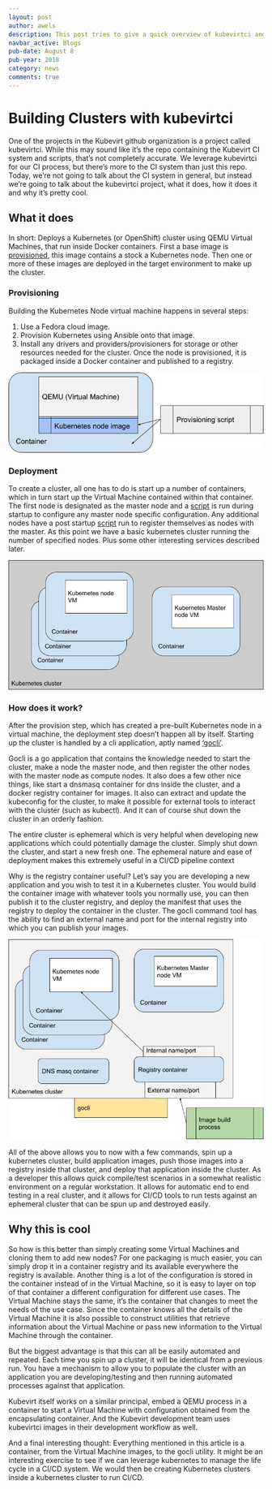 ```yaml
---
layout: post
author: awels
description: This post tries to give a quick overview of kubevirtci and why we use it to build our testing clusters.
navbar_active: Blogs
pub-date: August 8
pub-year: 2018
category: news
comments: true
---
```


# Building Clusters with kubevirtci

One of the projects in the Kubevirt github organization is a project called kubevirtci.  While this may sound like it’s the repo containing the Kubevirt CI system and scripts, that’s not completely accurate.  We leverage kubevirtci for our CI process, but there’s more to the CI system than just this repo.  Today, we’re not going to talk about the CI system in general, but instead we’re going to talk about the kubevirtci project, what it does, how it does it and why it’s pretty cool.

## What it does
In short: Deploys a Kubernetes (or OpenShift) cluster using QEMU Virtual Machines, that run inside Docker containers. First a base image is [provisioned](https://github.com/kubevirt/kubevirtci/blob/master/k8s/1.10.4/provision.sh), this image contains a stock a Kubernetes node. Then one or more of these images are deployed in the target environment to make up the cluster.
### Provisioning
Building the Kubernetes Node virtual machine happens in several steps:
1. Use a Fedora cloud image.
2. Provision Kubernetes using Ansible onto that image.
3. Install any drivers and providers/provisioners for storage or other resources needed for the cluster.
Once the node is provisioned, it is packaged inside a Docker container and published to a registry.

![provision_vm](../assets/2018-08-08-kubevirtci/provisioning.png)

### Deployment
To create a cluster, all one has to do is start up a number of containers, which in turn start up the Virtual Machine contained within that container. The first node is designated as the master node and a [script](https://github.com/kubevirt/kubevirtci/blob/master/k8s/scripts/node01.sh) is run during startup to configure any master node specific configuration. Any additional nodes have a post startup [script](https://github.com/kubevirt/kubevirtci/blob/master/k8s/scripts/nodes.sh) run to register themselves as nodes with the master. As this point we have a basic kubernetes cluster running the number of specified nodes. Plus some other interesting services described later.

![default_cluster](../assets/2018-08-08-kubevirtci/default_cluster.png)

### How does it work?
After the provision step, which has created a pre-built Kubernetes node in a virtual machine, the deployment step doesn’t happen all by itself. Starting up the cluster is handled by a cli application, aptly named [‘gocli’](https://github.com/kubevirt/kubevirtci/tree/master/gocli).

Gocli is a go application that contains the knowledge needed to start the cluster, make a node the master node, and then register the other nodes with the master node as compute nodes. It also does a few other nice things, like start a dnsmasq container for dns inside the cluster, and a docker registry container for images. It also can extract and update the kubeconfig for the cluster, to make it possible for external tools to interact with the cluster (such as kubectl). And it can of course shut down the cluster in an orderly fashion.

The entire cluster is ephemeral which is very helpful when developing new applications which could potentially damage the cluster. Simply shut down the cluster, and start a new fresh one. The ephemeral nature and ease of deployment makes this extremely useful in a CI/CD pipeline context

Why is the registry container useful? Let’s say you are developing a new application and you wish to test it in a Kubernetes cluster. You would build the container image with whatever tools you normally use, you can then publish it to the cluster registry, and deploy the manifest that uses the registry to deploy the container in the cluster. The gocli command tool has the ability to find an external name and port for the internal registry into which you can publish your images.

![running_cluster](../assets/2018-08-08-kubevirtci/running_cluster.png)

All of the above allows you to now with a few commands, spin up a kubernetes cluster, build application images, push those images into a registry inside that cluster, and deploy that application inside the cluster. As a developer this allows quick compile/test scenarios in a somewhat realistic environment on a regular workstation. It allows for automatic end to end testing in a real cluster, and it allows for CI/CD tools to run tests against an ephemeral cluster that can be spun up and destroyed easily. 
## Why this is cool
So how is this better than simply creating some Virtual Machines and cloning them to add new nodes? For one packaging is much easier, you can simply drop it in a container registry and its available everywhere the registry is available. Another thing is a lot of the configuration is stored in the container instead of in the Virtual Machine, so it is easy to layer on top of that container a different configuration for different use cases. The Virtual Machine stays the same, it’s the container that changes to meet the needs of the use case. Since the container knows all the details of the Virtual Machine it is also possible to construct utilities that retrieve information about the Virtual Machine or pass new information to the Virtual Machine through the container.

But the biggest advantage is that this can all be easily automated and repeated. Each time you spin up a cluster, it will be identical from a previous run. You have a mechanism to allow you to populate the cluster with an application you are developing/testing and then running automated processes against that application.

Kubevirt itself works on a similar principal, embed a QEMU process in a container to start a Virtual Machine with configuration obtained from the encapsulating container. And the Kubevirt development team uses kubevirtci images in their development workflow as well.

And a final interesting thought: Everything mentioned in this article is a container, from the Virtual Machine images, to the gocli utility. It might be an interesting exercise to see if we can leverage kubernetes to manage the life cycle in a CI/CD system. We would then be creating Kubernetes clusters inside a kubernetes cluster to run CI/CD.


